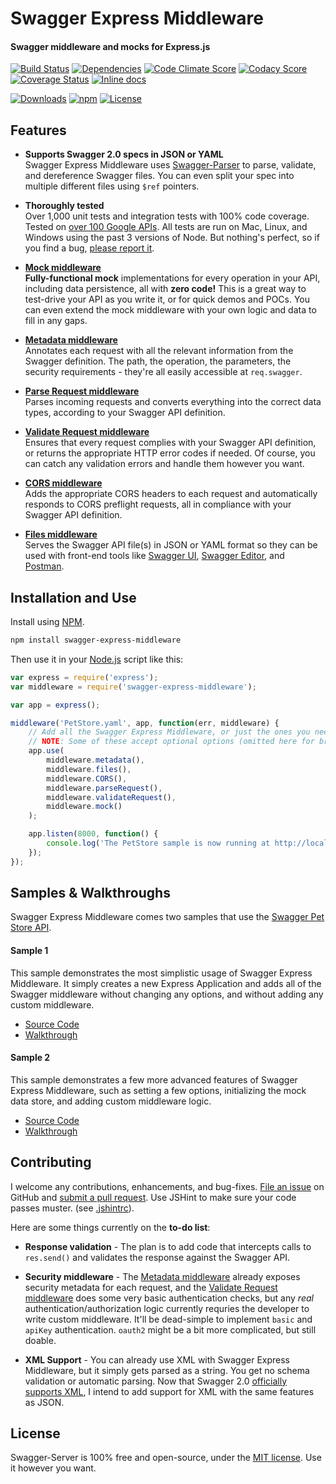 Swagger Express Middleware
============================
#### Swagger middleware and mocks for Express.js

[![Build Status](https://img.shields.io/travis/BigstickCarpet/swagger-express-middleware.svg)](https://travis-ci.org/BigstickCarpet/swagger-express-middleware)
[![Dependencies](https://img.shields.io/david/bigstickcarpet/swagger-express-middleware.svg)](https://david-dm.org/bigstickcarpet/swagger-express-middleware)
[![Code Climate Score](https://img.shields.io/codeclimate/github/BigstickCarpet/swagger-express-middleware.svg)](https://codeclimate.com/github/BigstickCarpet/swagger-express-middleware)
[![Codacy Score](http://img.shields.io/codacy/011f89f6f0dd46e5b9b5d3662a51213d.svg)](https://www.codacy.com/public/jamesmessinger/swagger-express-middleware)
[![Coverage Status](https://img.shields.io/coveralls/BigstickCarpet/swagger-express-middleware.svg)](https://coveralls.io/r/BigstickCarpet/swagger-express-middleware)
[![Inline docs](http://inch-ci.org/github/BigstickCarpet/swagger-express-middleware.svg?branch=master&style=shields)](http://inch-ci.org/github/BigstickCarpet/swagger-express-middleware)

[![Downloads](https://img.shields.io/npm/dm/swagger-express-middleware.svg)](https://www.npmjs.com/package/swagger-express-middleware)
[![npm](http://img.shields.io/npm/v/swagger-express-middleware.svg)](https://www.npmjs.com/package/swagger-express-middleware)
[![License](https://img.shields.io/npm/l/swagger-express-middleware.svg)](LICENSE)

Features
--------------------------
* __Supports Swagger 2.0 specs in JSON or YAML__ <br>
Swagger Express Middleware uses [Swagger-Parser](https://github.com/BigstickCarpet/swagger-parser) to parse, validate, and dereference Swagger files.  You can even split your spec into multiple different files using `$ref` pointers. 

* __Thoroughly tested__<br>
Over 1,000 unit tests and integration tests with 100% code coverage.  Tested on [over 100 Google APIs](https://github.com/APIs-guru/api-models/tree/master/google).  All tests are run on Mac, Linux, and Windows using the past 3 versions of Node. But nothing's perfect, so if you find a bug, [please report it](https://github.com/BigstickCarpet/swagger-express-middleware/issues).

* __[Mock middleware](https://github.com/BigstickCarpet/swagger-express-middleware/blob/master/docs/middleware/mock.md)__<br>
__Fully-functional mock__ implementations for every operation in your API, including data persistence, all with __zero code!__  This is a great way to test-drive your API as you write it, or for quick demos and POCs.  You can even extend the mock middleware with your own logic and data to fill in any gaps.

* __[Metadata middleware](https://github.com/BigstickCarpet/swagger-express-middleware/blob/master/docs/middleware/metadata.md)__<br>
Annotates each request with all the relevant information from the Swagger definition.  The path, the operation, the parameters, the security requirements - they're all easily accessible at `req.swagger`.
	
* __[Parse Request middleware](https://github.com/BigstickCarpet/swagger-express-middleware/blob/master/docs/middleware/parseRequest.md)__<br>
Parses incoming requests and converts everything into the correct data types, according to your Swagger API definition.

* __[Validate Request middleware](https://github.com/BigstickCarpet/swagger-express-middleware/blob/master/docs/middleware/validateRequest.md)__<br>
Ensures that every request complies with your Swagger API definition, or returns the appropriate HTTP error codes if needed.  Of course, you can catch any validation errors and handle them however you want.

* __[CORS middleware](https://github.com/BigstickCarpet/swagger-express-middleware/blob/master/docs/middleware/CORS.md)__<br>
Adds the appropriate CORS headers to each request and automatically responds to CORS preflight requests, all in compliance with your Swagger API definition.

* __[Files middleware](https://github.com/BigstickCarpet/swagger-express-middleware/blob/master/docs/middleware/files.md)__<br>
Serves the Swagger API file(s) in JSON or YAML format so they can be used with front-end tools like [Swagger UI](http://www.swagger.io), [Swagger Editor](http://editor.swagger.io), and [Postman](http://getpostman.com).


Installation and Use
--------------------------
Install using [NPM](https://docs.npmjs.com/getting-started/what-is-npm).

````bash
npm install swagger-express-middleware
````
Then use it in your [Node.js](http://nodejs.org/) script like this: 

````javascript
var express = require('express');
var middleware = require('swagger-express-middleware');

var app = express();

middleware('PetStore.yaml', app, function(err, middleware) {
    // Add all the Swagger Express Middleware, or just the ones you need.
    // NOTE: Some of these accept optional options (omitted here for brevity)
    app.use(
        middleware.metadata(),
        middleware.files(),
        middleware.CORS(),
        middleware.parseRequest(),
        middleware.validateRequest(),
        middleware.mock()
    );

    app.listen(8000, function() {
        console.log('The PetStore sample is now running at http://localhost:8000');
    });
});
````

Samples & Walkthroughs
--------------------------
Swagger Express Middleware comes two samples that use the [Swagger Pet Store API](https://github.com/BigstickCarpet/swagger-express-middleware/blob/master/samples/PetStore.yaml).

#### Sample 1
This sample demonstrates the most simplistic usage of Swagger Express Middleware. It simply creates a new Express Application and adds all of the Swagger middleware without changing any options, and without adding any custom middleware.

* [Source Code](https://github.com/BigstickCarpet/swagger-express-middleware/blob/master/samples/sample1.js)
* [Walkthrough](https://github.com/BigstickCarpet/swagger-express-middleware/blob/master/docs/samples/running.md)


#### Sample 2
This sample demonstrates a few more advanced features of Swagger Express Middleware, such as setting a few options, initializing the mock data store, and adding custom middleware logic.

* [Source Code](https://github.com/BigstickCarpet/swagger-express-middleware/blob/master/samples/sample2.js)
* [Walkthrough](https://github.com/BigstickCarpet/swagger-express-middleware/blob/master/docs/samples/walkthrough2.md)


Contributing
--------------------------
I welcome any contributions, enhancements, and bug-fixes.  [File an issue](https://github.com/BigstickCarpet/swagger-express-middleware/issues) on GitHub and [submit a pull request](https://github.com/BigstickCarpet/swagger-express-middleware/pulls).  Use JSHint to make sure your code passes muster.  (see [.jshintrc](.jshintrc)).

Here are some things currently on the __to-do list__:

* __Response validation__ - The plan is to add code that intercepts calls to `res.send()` and validates the response against the Swagger API.

* __Security middleware__ - The [Metadata middleware](https://github.com/BigstickCarpet/swagger-express-middleware/blob/master/docs/middleware/metadata.md) already exposes security metadata for each request, and the [Validate Request middleware](https://github.com/BigstickCarpet/swagger-express-middleware/blob/master/docs/middleware/validateRequest.md) does some very basic authentication checks, but any _real_ authentication/authorization logic currently requries the developer to write custom middleware.  It'll be dead-simple to implement `basic` and `apiKey` authentication.  `oauth2` might be a bit more complicated, but still doable.

* __XML Support__ - You can already use XML with Swagger Express Middleware, but it simply gets parsed as a string.  You get no schema validation or automatic parsing.  Now that Swagger 2.0 [officially supports XML](https://github.com/swagger-api/swagger-spec/blob/master/versions/2.0.md#xmlObject), I intend to add support for XML with the same features as JSON.


License
--------------------------
Swagger-Server is 100% free and open-source, under the [MIT license](LICENSE). Use it however you want.

